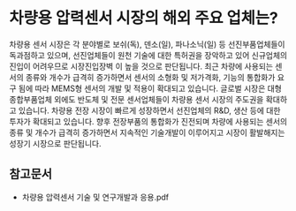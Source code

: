 # 차량용 압력센서 시장의 해외 주요 업체는?
차량용 센서 시장은 각 분야별로 보쉬(독), 덴소(일), 파나소닉(일) 등 
선진부품업체들이 독과점하고 있으며, 선진업체들이 원천 기술에 대한 
특허권을 장악하고 있어 신규업체의 진입이 어려우므로 시장진입장벽
이 높을 것으로 판단됩니다. 최근 차량에 사용되는 센서의 종류와 개수가 
급격히 증가하면서 센서의 소형화 및 저가격화, 기능의 통합화가 요구
됨에 따라 MEMS형 센서의 개발 및 적용이 확대되고 있습니다.
글로벌 시장은 대형 종합부품업체 외에도 반도체 및 전문 센서업체들이 차량용 센서 시장의 주도권을 확대하고 있습니다. 
차량용 전장 시장이 빠르게 성장하면서 선진업체의 R&D, 생산 등에 대한 투자가 확대되고 
있습니다. 향후 전장부품의 통합화가 진전되며 차량에 사용되는 센서의 종류 및 개수가 급격히 증가하면서 지속적인 기술개발이 이루어지고 
시장이 활발해지는 성장기 시장으로 판단됩니다.

## 참고문서
- 차량용 압력센서 기술 및 연구개발과 응용.pdf